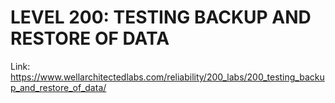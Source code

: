 # LEVEL 200: TESTING BACKUP AND RESTORE OF DATA

Link: https://www.wellarchitectedlabs.com/reliability/200_labs/200_testing_backup_and_restore_of_data/